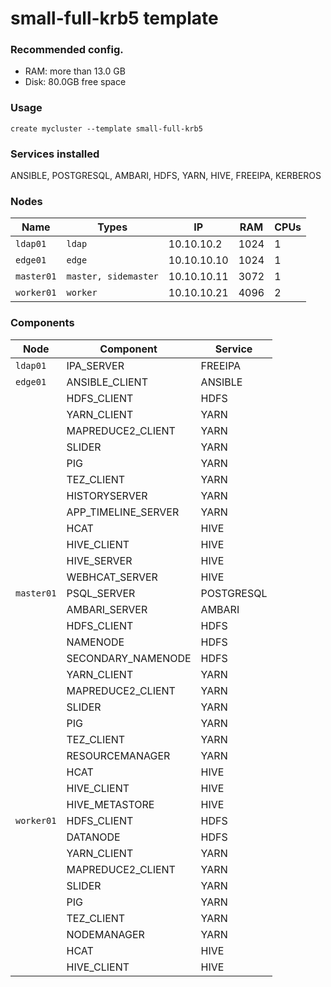 # small-full-krb5 template 

### Recommended config.

- RAM: more than 13.0 GB
- Disk: 80.0GB free space

### Usage
```
create mycluster --template small-full-krb5
```

### Services installed

ANSIBLE, POSTGRESQL, AMBARI, HDFS, YARN, HIVE, FREEIPA, KERBEROS

###  Nodes

| Name       | Types                | IP          | RAM  | CPUs |
|------------|----------------------|-------------|------|------|
| `ldap01`   | `ldap`               | 10.10.10.2  | 1024 | 1    |
| `edge01`   | `edge`               | 10.10.10.10 | 1024 | 1    |
| `master01` | `master, sidemaster` | 10.10.10.11 | 3072 | 1    |
| `worker01` | `worker`             | 10.10.10.21 | 4096 | 2    |

###  Components

| Node       | Component           | Service    |
|------------|---------------------|------------|
| `ldap01`   | IPA_SERVER          | FREEIPA    |
| `edge01`   | ANSIBLE_CLIENT      | ANSIBLE    |
|            | HDFS_CLIENT         | HDFS       |
|            | YARN_CLIENT         | YARN       |
|            | MAPREDUCE2_CLIENT   | YARN       |
|            | SLIDER              | YARN       |
|            | PIG                 | YARN       |
|            | TEZ_CLIENT          | YARN       |
|            | HISTORYSERVER       | YARN       |
|            | APP_TIMELINE_SERVER | YARN       |
|            | HCAT                | HIVE       |
|            | HIVE_CLIENT         | HIVE       |
|            | HIVE_SERVER         | HIVE       |
|            | WEBHCAT_SERVER      | HIVE       |
| `master01` | PSQL_SERVER         | POSTGRESQL |
|            | AMBARI_SERVER       | AMBARI     |
|            | HDFS_CLIENT         | HDFS       |
|            | NAMENODE            | HDFS       |
|            | SECONDARY_NAMENODE  | HDFS       |
|            | YARN_CLIENT         | YARN       |
|            | MAPREDUCE2_CLIENT   | YARN       |
|            | SLIDER              | YARN       |
|            | PIG                 | YARN       |
|            | TEZ_CLIENT          | YARN       |
|            | RESOURCEMANAGER     | YARN       |
|            | HCAT                | HIVE       |
|            | HIVE_CLIENT         | HIVE       |
|            | HIVE_METASTORE      | HIVE       |
| `worker01` | HDFS_CLIENT         | HDFS       |
|            | DATANODE            | HDFS       |
|            | YARN_CLIENT         | YARN       |
|            | MAPREDUCE2_CLIENT   | YARN       |
|            | SLIDER              | YARN       |
|            | PIG                 | YARN       |
|            | TEZ_CLIENT          | YARN       |
|            | NODEMANAGER         | YARN       |
|            | HCAT                | HIVE       |
|            | HIVE_CLIENT         | HIVE       |